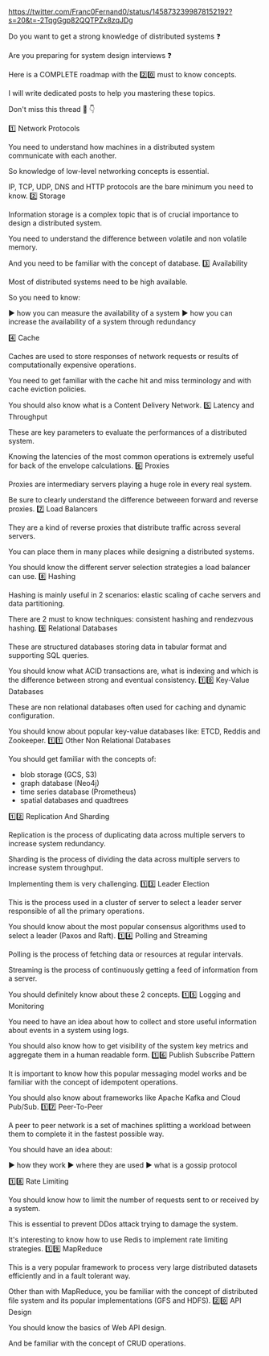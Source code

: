 https://twitter.com/Franc0Fernand0/status/1458732399878152192?s=20&t=-2TqgGgp82QQTPZx8zqJDg

Do you want to get a strong knowledge of distributed systems ❓

Are you preparing for system design interviews ❓

Here is a COMPLETE roadmap with the 2️⃣0️⃣ must to know concepts.

I will write dedicated posts to help you mastering these topics.

Don't miss this thread 🧵 👇

1️⃣ Network Protocols

You need to understand how machines in a distributed system communicate with each another.

So knowledge of low-level networking concepts is essential.

IP, TCP, UDP, DNS and HTTP protocols are the bare minimum you need to know. 2️⃣ Storage

Information storage is a complex topic that is of crucial importance to design a distributed system.

You need to understand the difference between volatile and non volatile memory.

And you need to be familiar with the concept of database. 3️⃣ Availability

Most of distributed systems need to be high available.

So you need to know:

▶️ how you can measure the availability of a system
▶️ how you can increase the availability of a system through redundancy

4️⃣ Cache

Caches are used to store responses of network requests or results of computationally expensive operations.

You need to get familiar with the cache hit and miss terminology and with cache eviction policies.

You should also know what is a Content Delivery Network. 5️⃣ Latency and Throughput

These are key parameters to evaluate the performances of a distributed system.

Knowing the latencies of the most common operations is extremely useful for back of the envelope calculations. 6️⃣ Proxies

Proxies are intermediary servers playing a huge role in every real system.

Be sure to clearly understand the difference betweeen forward and reverse proxies. 7️⃣ Load Balancers

They are a kind of reverse proxies that distribute traffic across several servers.

You can place them in many places while designing a distributed systems.

You should know the different server selection strategies a load balancer can use. 8️⃣ Hashing

Hashing is mainly useful in 2 scenarios: elastic scaling of cache servers and data partitioning.

There are 2 must to know techniques: consistent hashing and rendezvous hashing. 9️⃣ Relational Databases

These are structured databases storing data in tabular format and supporting SQL queries.

You should know what ACID transactions are, what is indexing and which is the difference between strong and eventual consistency. 1️⃣0️⃣ Key-Value Databases

These are non relational databases often used for caching and dynamic configuration.

You should know about popular key-value databases like: ETCD, Reddis and Zookeeper. 1️⃣1️⃣ Other Non Relational Databases

You should get familiar with the concepts of:

- blob storage (GCS, S3)
- graph database (Neo4j)
- time series database (Prometheus)
- spatial databases and quadtrees

1️⃣2️⃣ Replication And Sharding

Replication is the process of duplicating data across multiple servers to increase system redundancy.

Sharding is the process of dividing the data across multiple servers to increase system throughput.

Implementing them is very challenging. 1️⃣3️⃣ Leader Election

This is the process used in a cluster of server to select a leader server responsible of all the primary operations.

You should know about the most popular consensus algorithms used to select a leader (Paxos and Raft). 1️⃣4️⃣ Polling and Streaming

Polling is the process of fetching data or resources at regular intervals.

Streaming is the process of continuously getting a feed of information from a server.

You should definitely know about these 2 concepts. 1️⃣5️⃣ Logging and Monitoring

You need to have an idea about how to collect and store useful information about events in a system using logs.

You should also know how to get visibility of the system key metrics and aggregate them in a human readable form. 1️⃣6️⃣ Publish Subscribe Pattern

It is important to know how this popular messaging model works and be familiar with the concept of idempotent operations.

You should also know about frameworks like Apache Kafka and Cloud Pub/Sub. 1️⃣7️⃣ Peer-To-Peer

A peer to peer network is a set of machines splitting a workload between them to complete it in the fastest possible way.

You should have an idea about:

▶️ how they work
▶️ where they are used
▶️ what is a gossip protocol

1️⃣8️⃣ Rate Limiting

You should know how to limit the number of requests sent to or received by a system.

This is essential to prevent DDos attack trying to damage the system.

It's interesting to know how to use Redis to implement rate limiting strategies. 1️⃣9️⃣ MapReduce

This is a very popular framework to process very large distributed datasets efficiently and in a fault tolerant way.

Other than with MapReduce, you be familiar with the concept of distributed file system and its popular implementations (GFS and HDFS). 2️⃣0️⃣ API Design

You should know the basics of Web API design.

And be familiar with the concept of CRUD operations.
